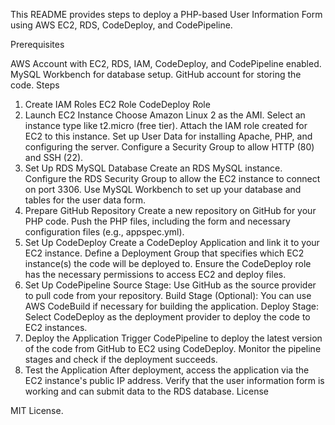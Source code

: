 This README provides steps to deploy a PHP-based User Information Form using AWS EC2, RDS, CodeDeploy, and CodePipeline.

Prerequisites

AWS Account with EC2, RDS, IAM, CodeDeploy, and CodePipeline enabled.
MySQL Workbench for database setup.
GitHub account for storing the code.
Steps

1. Create IAM Roles
EC2 Role
CodeDeploy Role
2. Launch EC2 Instance
Choose Amazon Linux 2 as the AMI.
Select an instance type like t2.micro (free tier).
Attach the IAM role created for EC2 to this instance.
Set up User Data for installing Apache, PHP, and configuring the server.
Configure a Security Group to allow HTTP (80) and SSH (22).
3. Set Up RDS MySQL Database
Create an RDS MySQL instance.
Configure the RDS Security Group to allow the EC2 instance to connect on port 3306.
Use MySQL Workbench to set up your database and tables for the user data form.
4. Prepare GitHub Repository
Create a new repository on GitHub for your PHP code.
Push the PHP files, including the form and necessary configuration files (e.g., appspec.yml).
5. Set Up CodeDeploy
Create a CodeDeploy Application and link it to your EC2 instance.
Define a Deployment Group that specifies which EC2 instance(s) the code will be deployed to.
Ensure the CodeDeploy role has the necessary permissions to access EC2 and deploy files.
6. Set Up CodePipeline
Source Stage: Use GitHub as the source provider to pull code from your repository.
Build Stage (Optional): You can use AWS CodeBuild if necessary for building the application.
Deploy Stage: Select CodeDeploy as the deployment provider to deploy the code to EC2 instances.
7. Deploy the Application
Trigger CodePipeline to deploy the latest version of the code from GitHub to EC2 using CodeDeploy.
Monitor the pipeline stages and check if the deployment succeeds.
8. Test the Application
After deployment, access the application via the EC2 instance's public IP address.
Verify that the user information form is working and can submit data to the RDS database.
License

MIT License.
